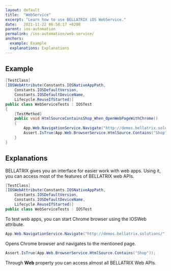 ```yaml
---
layout: default
title:  "WebService"
excerpt: "Learn how to use BELLATRIX iOS WebService."
date:   2021-11-22 06:50:17 +0200
parent: ios-automation
permalink: /ios-automation/web-service/
anchors:
  example: Example
  explanations: Explanations
---
```

Example
-------
```csharp
[TestClass]
[IOSWebAttribute(Constants.IOSNativeAppPath,
    Constants.IOSDefaultVersion,
    Constants.IOSDefaultDeviceName,
    Lifecycle.ReuseIfStarted)]
public class WebServiceTests : IOSTest
{
    [TestMethod]
    public void HtmlSourceContainsShop_When_OpenWebPageWithChrome()
    {
        App.Web.NavigationService.Navigate("http://demos.bellatrix.solutions/");
        Assert.IsTrue(App.Web.BrowserService.HtmlSource.Contains("Shop"));
    }
}
```

Explanations
------------
BELLATRIX gives you an interface for easier work with web apps. Using it, you can access most of the features
of BELLATRIX web APIs.
```csharp
[TestClass]
[IOSWebAttribute(Constants.IOSNativeAppPath,
    Constants.IOSDefaultVersion,
    Constants.IOSDefaultDeviceName,
    Lifecycle.ReuseIfStarted)]
public class WebServiceTests : IOSTest
```
To test web apps, you can start Chrome browser using the IOSWeb attribute.
```csharp
App.Web.NavigationService.Navigate("http://demos.bellatrix.solutions/");
```
Opens Chrome browser and navigates to the mentioned page.
```csharp
Assert.IsTrue(App.Web.BrowserService.HtmlSource.Contains("Shop"));
```
Through **Web** property you can access almost all BELLATRIX Web APIs.